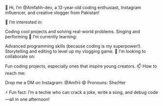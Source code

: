 👋 Hi, I’m @Amfahh-dev, a 12-year-old coding enthusiast, Instagram influencer, and creative vlogger from Pakistan!

👀 I’m interested in:

Coding cool projects and solving real-world problems.
Singing and performing 
🌱 I’m currently learning:

Advanced programming skills (because coding is my superpower!).
Storytelling and editing to level up my vlogging game.
💞️ I’m looking to collaborate on:

Fun coding projects, especially ones that inspire young creators.
📫 How to reach me:

Drop me a DM on Instagram: @Amfrii
😄 Pronouns: She/Her

⚡ Fun fact: I’m a techie who can crack a joke, write a song, and debug code—all in one afternoon!
